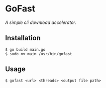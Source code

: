 # GoFast

*A simple cli download accelerator.*

## Installation

```
$ go build main.go
$ sudo mv main /usr/bin/gofast
```

## Usage

```
$ gofast <url> <threads> <output file path>
```
